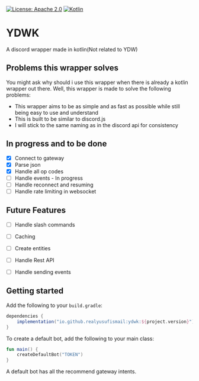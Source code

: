 [![License: Apache 2.0](https://img.shields.io/badge/License-Apache%202.0-blue.svg)](https://opensource.org/licenses/Apache-2.0)
[![Kotlin](https://img.shields.io/badge/kotlin-1.7.10-blue.svg?logo=kotlin)](http://kotlinlang.org)

# YDWK
A discord wrapper made in kotlin(Not related to YDW)

## Problems this wrapper solves
You might ask why should i use this wrapper when there is already a kotlin wrapper out there. Well, this wrapper is made to solve the following problems:
- This wrapper aims to be as simple and as fast as possible while still being easy to use and understand
- This is built to be similar to discord.js
- I will stick to the same naming as in the discord api for consistency

## In progress and to be done
- [x] Connect to gateway
- [x] Parse json
- [x] Handle all op codes
- [ ] Handle events - In progress
- [ ] Handle reconnect and resuming
- [ ] Handle rate limiting in websocket

## Future Features
- [ ] Handle slash commands
- [ ] Caching
- [ ] Create entities
- [ ] Handle Rest API
- [ ] Handle sending events


## Getting started

Add the following to your `build.gradle`:

```gradle
dependencies {
    implementation("io.github.realyusufismail:ydwk:${project.version}")
}
```
To create a default bot, add the following to your main class:

```kotlin
fun main() {
    createDefaultBot("TOKEN")
}
```

A default bot has all the recommend gateway intents.
